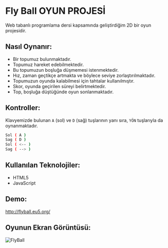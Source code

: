 # Fly Ball OYUN PROJESİ
Web tabanlı programlama dersi kapsamında geliştirdiğim 2D bir oyun projesidir.

## Nasıl Oynanır:
- Bir topumuz bulunmaktadır.
- Topumuz hareket edebilmektedir.
- Bu topumuzun boşluğa düşmemesi istenmektedir.
- Hız, zaman geçtikçe artmakta ve böylece seviye zorlaştırılmaktadır.
- Topumuzun oyunda kalabilmesi için tahtalar kullanılmıştır.
- Skor, oyunda geçirilen süreyi belirtmektedir.
- Top, boşluğa düştüğünde oyun sonlanmaktadır.

## Kontroller:
Klavyemizde bulunan `A` (sol) ve `D` (sağ) tuşlarının yanı sıra, `YÖN` tuşlarıyla da oynanmaktadır.
```sh
Sol ( A )
Sag ( D ) 
Sol ( <-- )  
Sag ( --> )
```
## Kullanılan Teknolojiler:
- HTML5
- JavaScript

## Demo:
<http://flyball.eu5.org/>
## Oyunun Ekran Görüntüsü:
![FlyBall]()
